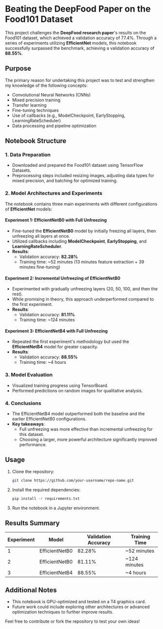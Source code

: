 
# Beating the DeepFood Paper on the Food101 Dataset


This project challenges the **DeepFood research paper**'s results on the Food101 dataset, which achieved a validation accuracy of 77.4%. Through a series of experiments utilizing **EfficientNet** models, this notebook successfully surpassed the benchmark, achieving a validation accuracy of **88.55%**.


## Purpose
The primary reason for undertaking this project was to test and strengthen my knowledge of the following concepts:
- Convolutional Neural Networks (CNNs)
- Mixed precision training
- Transfer learning
- Fine-tuning techniques
- Use of callbacks (e.g., ModelCheckpoint, EarlyStopping, LearningRateScheduler)
- Data processing and pipeline optimization

## Notebook Structure

### 1. **Data Preparation**
- Downloaded and prepared the Food101 dataset using TensorFlow Datasets.
- Preprocessing steps included resizing images, adjusting data types for mixed precision, and batching for optimized training.

### 2. **Model Architectures and Experiments**
The notebook contains three main experiments with different configurations of **EfficientNet** models:

#### Experiment 1: EfficientNetB0 with Full Unfreezing
- Fine-tuned the **EfficientNetB0** model by initially freezing all layers, then unfreezing all layers at once.
- Utilized callbacks including **ModelCheckpoint**, **EarlyStopping**, and **LearningRateScheduler**.
- **Results**:
  - Validation accuracy: **82.28%**
  - Training time: ~52 minutes (13 minutes feature extraction + 39 minutes fine-tuning)

#### Experiment 2: Incremental Unfreezing of EfficientNetB0
- Experimented with gradually unfreezing layers (20, 50, 100, and then the rest).
- While promising in theory, this approach underperformed compared to the first experiment.
- **Results**:
  - Validation accuracy: **81.11%**
  - Training time: ~124 minutes

#### Experiment 3: EfficientNetB4 with Full Unfreezing
- Repeated the first experiment's methodology but used the **EfficientNetB4** model for greater capacity.
- **Results**:
  - Validation accuracy: **88.55%**
  - Training time: ~4 hours

### 3. **Model Evaluation**
- Visualized training progress using TensorBoard.
- Performed predictions on random images for qualitative analysis.

### 4. **Conclusions**
- The EfficientNetB4 model outperformed both the baseline and the earlier EfficientNetB0 configurations.
- **Key takeaways**:
  - Full unfreezing was more effective than incremental unfreezing for this dataset.
  - Choosing a larger, more powerful architecture significantly improved performance.

## Usage
1. Clone the repository:
   ```bash
   git clone https://github.com/your-username/repo-name.git
   ```
2. Install the required dependencies:
   ```bash
   pip install -r requirements.txt
   ```
3. Run the notebook in a Jupyter environment.

## Results Summary
| Experiment | Model           | Validation Accuracy | Training Time |
|------------|------------------|---------------------|---------------|
| 1          | EfficientNetB0  | 82.28%             | ~52 minutes   |
| 2          | EfficientNetB0  | 81.11%             | ~124 minutes  |
| 3          | EfficientNetB4  | 88.55%             | ~4 hours      |

## Additional Notes
- This notebook is GPU-optimized and tested on a T4 graphics card.
- Future work could include exploring other architectures or advanced optimization techniques to further improve results.

Feel free to contribute or fork the repository to test your own ideas!
